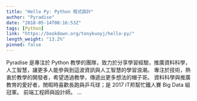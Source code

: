 ```yaml
---
title: "Hello Py: Python 程式設計"
author: "Pyradise"
date: "2018-05-14T08:16:53Z"
tags: [Python]
link: "https://bookdown.org/tonykuoyj/hello-py/"
length_weight: "13.2%"
pinned: false
---
```


Pyradise 是專注於 Python 教學的團隊，致力於分享學習經驗，推廣資料科學，人工智慧，讓更多人能參與到這波資訊與人工智慧的學習浪潮。 專注於技術，熱衷於教學的開發者，希望透過教學，傳遞出更多想法的帽子哥。 資料科學與推廣教育的愛好者，閒暇時喜歡長跑與乒乓球；是 2017 iT邦幫忙鐵人賽 Big Data 組冠軍。 前端工程師與設計師。 ...
